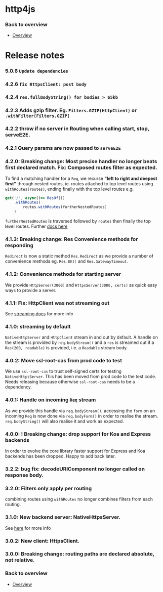 # http4js

### Back to overview

- [Overview](/http4js/#basics)

# Release notes

### 5.0.6 `Update dependencies`

### 4.2.6 `fix HttpsClient: post body`

### 4.2.4 `res.fullBodyString() for bodies > 65kb`

### 4.2.3 Adds gzip filter. Eg. `Filters.GZIP(HttpClient)` or `.withFilter(Filters.GZIP)`

### 4.2.2 throw if no server in Routing when calling start, stop, serveE2E.

### 4.2.1 Query params are now passed to `serveE2E`

### 4.2.0: Breaking change: Most precise handler no longer beats first declared match. Fix: Composed routes filter as expected.

To find a matching handler for a `Req`, we recurse **"left to right and deepest 
first"** through nested routes, ie. routes attached to top level routes 
using `withRoutes(routes)`, ending finally with the top level routes e.g.

```typescript
get('/', async()=> ResOf())
    .withRoutes(
        routes.withRoutes(furtherNestedRoutes)
    )
```

`furtherNestedRoutes` is traversed followed by `routes` then finally the top 
 level routes. 
 Further [docs here](https://tomshacham.github.io/http4js/Routing-api/#matching-handler-path)

### 4.1.3: Breaking change: Res Convenience methods for responding

`Redirect` is now a static method `Res.Redirect` as we provide a number of 
convenience methods eg. `Res.OK()` and `Res.GatewayTimeout`.

### 4.1.2: Convenience methods for starting server

We provide `HttpServer(3000)` and `HttpsServer(3000, certs)` as quick easy ways to provide a server.

### 4.1.1: Fix: HttpClient was not streaming out

See [streaming docs](https://tomshacham.github.io/http4js/Request-and-response-api/#streaming) for more info

### 4.1.0: streaming by default

`NativeHttpServer` and `HttpClient` stream in and out by default. A handle on 
the stream is provided by `req.bodyStream()` and a `res` is streamed out if
a `Res(200, readable)` is provided, i.e. a `Readable` stream body.

### 4.0.2: Move ssl-root-cas from prod code to test

We use `ssl-root-cas` to trust self-signed certs for testing `NativeHttpsServer`.
This has been moved from prod code to the test code. Needs releasing because
otherwise `ssl-root-cas` needs to be a dependency.

### 4.0.1: Handle on incoming `Req` stream

As we provide this handle via `req.bodyStream()`, accessing the `form` on an 
incoming `Req` is now done via `req.bodyForm()` in order to realise the stream. 
`req.bodyString()` will also realise it and work as expected. 

### 4.0.0: ! Breaking change: drop support for Koa and Express backends
  
In order to evolve the core library faster support for Express and Koa backends
has been dropped. Happy to add back later. 

### 3.2.2: bug fix: decodeURIComponent no longer called on response body.

### 3.2.0: Filters only apply per routing

combining routes using `withRoutes` no longer combines filters from each routing. 

### 3.1.0: New backend server: NativeHttpsServer. 

See [here](https://tomshacham.github.io/http4js/Https-server/#https-server) for more info

### 3.0.2: New client: HttpsClient.

### 3.0.0: **Breaking change**: routing paths are declared absolute, not relative. 


### Back to overview

- [Overview](/http4js/#basics)
